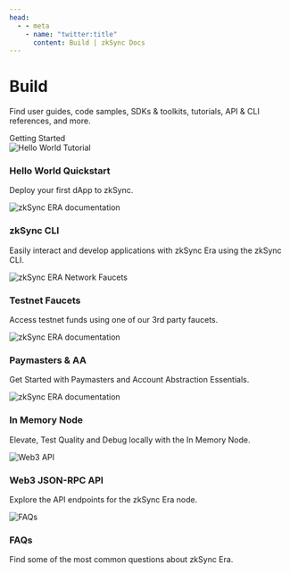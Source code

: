 ```yaml
---
head:
  - - meta
    - name: "twitter:title"
      content: Build | zkSync Docs
---
```


# Build

Find user guides, code samples, SDKs & toolkits, tutorials, API & CLI references, and more.

<div class="cards-heading">
   <span class="title-section">Getting Started</span>
</div>
<section>
  <div class="card-container">
    <RouterLink
      to="/build/quick-start/hello-world"
      class="card"
    >
      <img  
        src="/images/landing/hello-world.png" 
        alt="Hello World Tutorial"
      >
      <div class="content">
        <h3>Hello World Quickstart</h3>
        <p>Deploy your first dApp to zkSync.</p>
      </div>
    </RouterLink>
    <RouterLink
      to="/build/tooling/zksync-cli/getting-started"
      class="card"
    >
      <img
        src="/images/landing/zksync-cli.png" 
        alt="zkSync ERA documentation"
      />
      <div class="content">
        <h3>zkSync CLI</h3>
        <p>Easily interact and develop applications with zkSync Era using the zkSync CLI.</p>
      </div>
    </RouterLink>
    <RouterLink
      to="/build/tooling/network-faucets"
      class="card"
    >
      <img
        src="/images/landing/network-faucet.png" 
        alt="zkSync ERA Network Faucets"
      />
      <div class="content">
        <h3>Testnet Faucets</h3>
        <p>Access testnet funds using one of our 3rd party faucets.</p>
      </div>
    </RouterLink>
    <RouterLink
      to="/build/tutorials/smart-contract-development/paymasters/custom-paymaster-tutorial"
      class="card"
    >
      <img
        src="/images/landing/Paymasters-AA.png" 
        alt="zkSync ERA documentation"
      />
      <div class="content">
        <h3>Paymasters & AA</h3>
        <p>Get Started with Paymasters and Account Abstraction Essentials.</p>
      </div>
    </RouterLink>
    <RouterLink
      to="/build/test-and-debug/era-test-node"
      class="card"
    >
      <img  
        src="/images/landing/era-test-node.png" 
        alt="zkSync ERA documentation"
      >
      <div class="content">
        <h3>In Memory Node</h3>
        <p>Elevate, Test Quality and Debug locally with the In Memory Node.</p>
      </div>
    </RouterLink>
    <RouterLink
      to="/build/api"
      class="card"
    >
      <img
        src="/images/landing/web3-api.png" 
        alt="Web3 API"
      />
      <div class="content">
        <h3>Web3 JSON-RPC API</h3>
        <p>Explore the API endpoints for the zkSync Era node.</p>
      </div>
    </RouterLink>
    <RouterLink
      to="/build/support/faq"
      class="card"
    >
      <img  
        src="/images/landing/faq.png" 
        alt="FAQs"
      >
      <div class="content">
        <h3>FAQs</h3>
        <p>Find some of the most common questions about zkSync Era.</p>
      </div>
    </RouterLink>
  </div>
</section>
